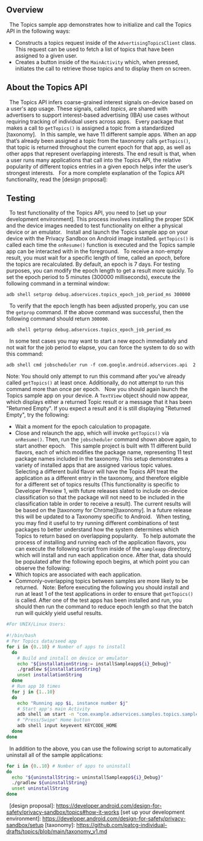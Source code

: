 ## Overview
 
The Topics sample app demonstrates how to initialize and call the Topics API in
the following ways:
 
* Constructs a topics request inside of the `AdvertisingTopicsClient` class.
  This request can be used to fetch a list of topics that have been assigned to
  a given user.
* Creates a button inside of the `MainActivity` which, when pressed,
  initiates the call to retrieve those topics and to display them on screen.
 
## About the Topics API
 
The Topics API infers coarse-grained interest signals on-device based on a
user's app usage. These signals, called _topics_, are shared with advertisers to
support interest-based advertising (IBA) use cases without requiring tracking of
individual users across apps.
 
Every package that makes a call to `getTopics()` is assigned a topic from a
standardized [taxonomy].
 
In this sample, we have 11 different sample apps. When an app that’s already
been assigned a topic from the taxonomy calls `getTopics()`, that topic is
returned throughout the current epoch for that app, as well as other apps that
represent overlapping interests. The end result is that, when a user runs many
applications that call into the Topics API, the relative popularity of different
topics entries in a given epoch helps infer the user’s strongest interests.
 
For a more complete explanation of the Topics API functionality, read the
[design proposal]:
 
## Testing
 
To test functionality of the Topics API, you need to [set up your development
environment]. This process involves installing the proper SDK and the device
images needed to test functionality on either a physical device or an emulator.
 
Install and launch the Topics sample app on your device with the Privacy Sandbox
on Android image installed. `getTopics()` is called each time the `onResume()`
function is executed and the Topics sample app can be interacted with in the
foreground.
 
To receive a non-empty result, you must wait for a specific length of time,
called an _epoch_, before the topics are recalculated. By default, an epoch is 7
days. For testing purposes, you can modify the epoch length to get a result more
quickly. To set the epoch period to 5 minutes (300000 milliseconds), execute the
following command in a terminal window:
 
``` shell
adb shell setprop debug.adservices.topics_epoch_job_period_ms 300000
```
 
To verify that the epoch length has been adjusted properly, you can use the
`getprop` command. If the above command was successful, then the following
command should return `300000`.
 
``` shell
adb shell getprop debug.adservices.topics_epoch_job_period_ms
```
 
In some test cases you may want to start a new epoch immediately and not wait
for the job period to elapse, you can force the system to do so with this
command:
 
``` shell
adb shell cmd jobscheduler run -f com.google.android.adservices.api  2
```
Note: You should only attempt to run this command after you’ve already called
`getTopics()` at least once. Additionally,  do not attempt to run this command
more than once per epoch.
 
Now you should again launch the Topics sample app on your device. A `TextView`
object should now appear, which displays either a returned Topic result or a
message that it has been "Returned Empty". If you expect a result and it is
still displaying "Returned Empty", try the following:
 
* Wait a moment for the epoch calculation to propagate.
* Close and relaunch the app, which will invoke `getTopics()` via
  `onResume()`. Then, run the `jobscheduler` command shown above again, to start
  another epoch.
 
This sample project is built with 11 different build flavors, each of which
modifies the package name, representing 11 test package names included in the
taxonomy. This setup demonstrates a variety of installed apps that are assigned
various topic values. Selecting a different build flavor will have the Topics
API treat the application as a different entry in the taxonomy, and therefore
eligible for a different set of topics results (This functionality is specific
to Developer Preview 1, with future releases slated to include on-device
classification so that the package will not need to be included in the
classification table in order to receive a result). The current results will be
based on the [taxonomy for Chrome][taxonomy]. In a future release this will be
updated to a Taxonomy specific to Android.
 
When testing, you may find it useful to try running different combinations of
test packages to better understand how the system determines which Topics to
return based on overlapping popularity.
 
To help automate the process of installing and running each of the application
flavors, you can execute the following script from inside of the `sampleapp`
directory, which will install and run each application once. After that, data
should be populated after the following epoch begins, at which point you can
observe the following:
 
* Which topics are associated with each application.
* Commonly-overlapping topics between samples are more likely to be returned.
 
Note: Before executing the following you should install and run at least 1 of
the test applications in order to ensure that `getTopics()` is called. After one
of the test apps has been installed and run, you should then run the command to
reduce epoch length so that the batch run will quickly yield useful results.
 
``` bash
#For UNIX/Linux Users:
 
#!/bin/bash
# Per Topics data/seed app
for i in {0..10} # Number of apps to install
  do
    # Build and install on device or emulator
    echo "${installationString:= installSampleapp${i}_Debug}"
    ./gradlew ${installationString}
    unset installationString
  done
  # Run app 10 times
  for j in {1..10}
  do
    echo "Running app $i, instance number $j"
    # Start app's main Activity
    adb shell am start -n "com.example.adservices.samples.topics.sampleapp$i/com.example.adservices.samples.topics.sampleapp.MainActivity" -a android.intent.action.MAIN -c android.intent.category.LAUNCHER
    # "Press/Swipe" Home button
    adb shell input keyevent KEYCODE_HOME
  done
done
```
 
In addition to the above, you can use the following script to automatically
uninstall all of the sample applications:
 
``` bash
for i in {0..10} # Number of apps to uninstall
do
  echo "${uninstallString:= uninstallSampleapp${i}_Debug}"
  ./gradlew ${uninstallString}
  unset uninstallString
done
```
 
[design proposal]: https://developer.android.com/design-for-safety/privacy-sandbox/topics#how-it-works
[set up your development environment]: https://developer.android.com/design-for-safety/privacy-sandbox/setup
[taxonomy]: https://github.com/patcg-individual-drafts/topics/blob/main/taxonomy_v1.md
